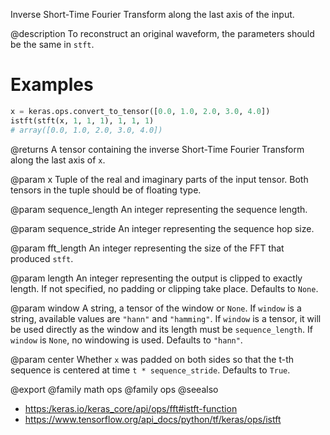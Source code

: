 Inverse Short-Time Fourier Transform along the last axis of the input.

@description
To reconstruct an original waveform, the parameters should be the same in
`stft`.

# Examples
```python
x = keras.ops.convert_to_tensor([0.0, 1.0, 2.0, 3.0, 4.0])
istft(stft(x, 1, 1, 1), 1, 1, 1)
# array([0.0, 1.0, 2.0, 3.0, 4.0])
```

@returns
A tensor containing the inverse Short-Time Fourier Transform along the
last axis of `x`.

@param x
Tuple of the real and imaginary parts of the input tensor. Both
tensors in the tuple should be of floating type.

@param sequence_length
An integer representing the sequence length.

@param sequence_stride
An integer representing the sequence hop size.

@param fft_length
An integer representing the size of the FFT that produced
`stft`.

@param length
An integer representing the output is clipped to exactly length.
If not specified, no padding or clipping take place. Defaults to
`None`.

@param window
A string, a tensor of the window or `None`. If `window` is a
string, available values are `"hann"` and `"hamming"`. If `window`
is a tensor, it will be used directly as the window and its length
must be `sequence_length`. If `window` is `None`, no windowing is
used. Defaults to `"hann"`.

@param center
Whether `x` was padded on both sides so that the t-th sequence
is centered at time `t * sequence_stride`. Defaults to `True`.

@export
@family math ops
@family ops
@seealso
+ <https:/keras.io/keras_core/api/ops/fft#istft-function>
+ <https://www.tensorflow.org/api_docs/python/tf/keras/ops/istft>
